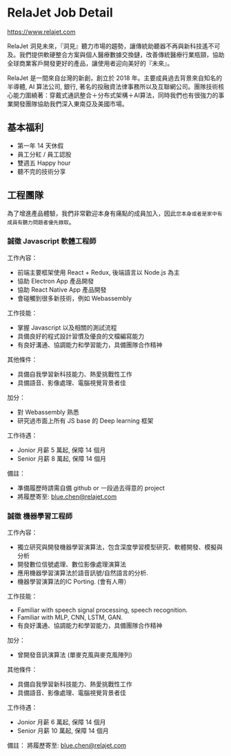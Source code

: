 # RelaJet Job Detail

https://www.relajet.com

RelaJet 洞見未來，『洞見』聽力市場的趨勢，讓傳統助聽器不再與新科技遙不可及。我們提供軟硬整合方案與個人醫療數據交換鏈，改善傳統醫療行業瓶頸，協助全球商業客戶開發更好的產品，讓使用者迎向美好的『未來』。

RelaJet 是一間來自台灣的新創，創立於 2018 年。主要成員過去背景來自知名的半導體, AI 算法公司, 銀行, 著名的投融資法律事務所以及互聯網公司。團隊技術核心能力圍繞著：穿戴式通訊整合＋分布式架構＋AI算法，同時我們也有很強力的事業開發團隊協助我們深入東南亞及美國市場。

## 基本福利
* 第一年 14 天休假
* 員工分紅 / 員工認股
* 雙週五 Happy hour
* 聽不完的技術分享

## 工程團隊
為了增進產品體驗，我們非常歡迎本身有痛點的成員加入，因此``` 您本身或者是家中有成員有聽力問題者優先錄取 ```。

### 誠徵 Javascript 軟體工程師

工作內容： 
* 前端主要框架使用 React + Redux, 後端語言以 Node.js 為主
* 協助 Electron App 產品開發
* 協助 React Native App 產品開發
* 會碰觸到很多新技術，例如 Webassembly

工作技能： 
* 掌握 Javascript 以及相關的測試流程
* 具備良好的程式設計習慣及優良的文檔編寫能力
* 有良好溝通、協調能力和學習能力，具備團隊合作精神

其他條件：
* 具備自我學習新科技能力、熱愛挑戰性工作 
* 具備語音、影像處理、電腦視覺背景者佳 

加分：
* 對 Webassembly 熟悉
* 研究過市面上所有 JS base 的 Deep learning 框架

工作待遇：
* Jonior 月薪 5 萬起, 保障 14 個月
* Senior 月薪 8 萬起, 保障 14 個月

備註：
* 準備履歷時請需自備 github or 一段過去得意的 project 
* 將履歷寄至: blue.chen@relajet.com

### 誠徵 機器學習工程師

工作內容： 
* 獨立研究與開發機器學習演算法，包含深度學習模型研究、軟體開發、模擬與分析 
* 開發數位信號處理、數位影像處理演算法
* 應用機器學習演算法於語音訊號/自然語言的分析. 
* 機器學習演算法的IC Porting. (會有人帶）

工作技能： 
* Familiar with speech signal processing, speech recognition. 
* Familiar with MLP, CNN, LSTM, GAN.
* 有良好溝通、協調能力和學習能力，具備團隊合作精神

加分：
* 曾開發音訊演算法 (單麥克風與麥克風陣列) 

其他條件：
* 具備自我學習新科技能力、熱愛挑戰性工作 
* 具備語音、影像處理、電腦視覺背景者佳 

工作待遇：
* Jonior 月薪 6 萬起, 保障 14 個月
* Senior 月薪 10 萬起, 保障 14 個月

備註：
將履歷寄至: blue.chen@relajet.com
